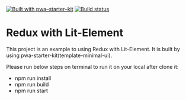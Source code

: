 [![Built with pwa–starter–kit](https://img.shields.io/badge/built_with-pwa–starter–kit_-blue.svg)](https://github.com/Polymer/pwa-starter-kit "Built with pwa–starter–kit")
[![Build status](https://api.travis-ci.org/Polymer/pwa-starter-kit.svg?branch=template-minimal-ui)](https://travis-ci.org/Polymer/pwa-starter-kit)

# Redux with Lit-Element
This project is an example to using Redux with Lit-Element. It is built by using pwa-starter-kit(template-minimal-ui).

Please run below steps on terminal to run it on your local after clone it:

  - npm run install
  - npm run build
  - npm run start
